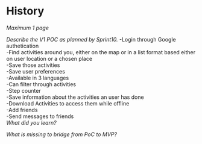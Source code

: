 # History

*Maximum 1 page*

*Describe the V1 POC as planned by Sprint10.*
-Login through Google authetication\
-Find activities around you, either on the map or in a list format based either on user location or a chosen place\
-Save those activities\
-Save user preferences\
-Available in 3 languages\
-Can filter through activities\
-Step counter\
-Save information about the activities an user has done\
-Download Activities to access them while offline\
-Add friends\
-Send messages to friends\
*What did you learn?*

*What is missing to bridge from PoC to MVP?*


